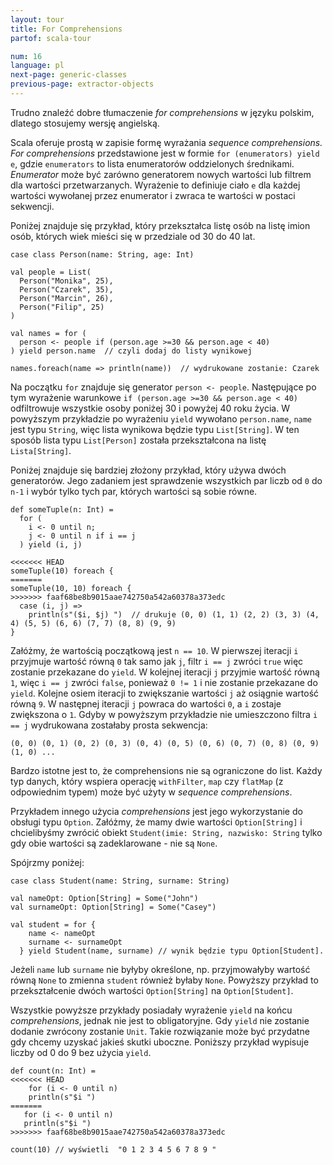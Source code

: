 ```yaml
---
layout: tour
title: For Comprehensions
partof: scala-tour

num: 16
language: pl
next-page: generic-classes
previous-page: extractor-objects
---
```


Trudno znaleźć dobre tłumaczenie _for comprehensions_ w języku polskim, dlatego stosujemy wersję angielską. 

Scala oferuje prostą w zapisie formę wyrażania _sequence comprehensions._
_For comprehensions_ przedstawione jest w formie `for (enumerators) yield e`, gdzie `enumerators` to lista enumeratorów oddzielonych średnikami. _Enumerator_ może być zarówno generatorem nowych wartości lub filtrem dla wartości przetwarzanych. Wyrażenie to definiuje ciało `e` dla każdej wartości wywołanej przez enumerator i zwraca te wartości w postaci sekwencji. 

Poniżej znajduje się przykład, który przekształca listę osób na listę imion osób, których wiek mieści się w przedziale od 30 do 40 lat.

```tut
case class Person(name: String, age: Int)

val people = List(
  Person("Monika", 25),
  Person("Czarek", 35),
  Person("Marcin", 26),
  Person("Filip", 25)
)

val names = for (
  person <- people if (person.age >=30 && person.age < 40)
) yield person.name  // czyli dodaj do listy wynikowej

names.foreach(name => println(name))  // wydrukowane zostanie: Czarek
```

Na początku `for` znajduje się generator `person <- people`. Następujące po tym wyrażenie warunkowe `if (person.age >=30 && person.age < 40)` odfiltrowuje wszystkie osoby poniżej 30 i powyżej 40 roku życia. W powyższym przykładzie po wyrażeniu `yield` wywołano `person.name`, `name` jest typu `String`, więc lista wynikowa będzie typu `List[String]`. W ten sposób lista typu `List[Person]` została przekształcona na listę `Lista[String]`.

Poniżej znajduje się bardziej złożony przykład, który używa dwóch generatorów. Jego zadaniem jest sprawdzenie wszystkich par liczb od `0` do `n-1` i wybór tylko tych par, których wartości są sobie równe.

```tut
def someTuple(n: Int) =
  for (
    i <- 0 until n;
    j <- 0 until n if i == j
  ) yield (i, j)

<<<<<<< HEAD
someTuple(10) foreach {
=======
someTuple(10, 10) foreach {
>>>>>>> faaf68be8b9015aae742750a542a60378a373edc
  case (i, j) =>
    println(s"($i, $j) ")  // drukuje (0, 0) (1, 1) (2, 2) (3, 3) (4, 4) (5, 5) (6, 6) (7, 7) (8, 8) (9, 9)
}
```

Załóżmy, że wartością początkową jest `n == 10`. W pierwszej iteracji `i` przyjmuje wartość równą `0` tak samo jak `j`, filtr `i == j` zwróci `true` więc zostanie przekazane do `yield`. W kolejnej iteracji `j` przyjmie wartość równą `1`, więc `i == j` zwróci `false`, ponieważ `0 != 1` i nie zostanie przekazane do `yield`. Kolejne osiem iteracji to zwiększanie wartości `j` aż osiągnie wartość równą `9`. W następnej iteracji `j` powraca do wartości `0`, a `i` zostaje zwiększona o `1`. Gdyby w powyższym przykładzie nie umieszczono filtra `i == j` wydrukowana zostałaby prosta sekwencja:

```
(0, 0) (0, 1) (0, 2) (0, 3) (0, 4) (0, 5) (0, 6) (0, 7) (0, 8) (0, 9) (1, 0) ...
```

Bardzo istotne jest to, że comprehensions nie są ograniczone do list. Każdy typ danych, który wspiera operację `withFilter`, `map` czy `flatMap` (z odpowiednim typem) może być użyty w _sequence comprehensions_.

Przykładem innego użycia _comprehensions_ jest jego wykorzystanie do obsługi typu `Option`.
Załóżmy, że mamy dwie wartości `Option[String]` i chcielibyśmy zwrócić obiekt `Student(imie: String, nazwisko: String` tylko gdy obie wartości są zadeklarowane - nie są `None`.

Spójrzmy poniżej:

```tut
case class Student(name: String, surname: String)

val nameOpt: Option[String] = Some("John")
val surnameOpt: Option[String] = Some("Casey")

val student = for {
    name <- nameOpt
    surname <- surnameOpt
  } yield Student(name, surname) // wynik będzie typu Option[Student].
```

Jeżeli `name` lub `surname` nie byłyby określone, np. przyjmowałyby wartość równą `None` to zmienna `student` również byłaby `None`. Powyższy przykład to przekształcenie dwóch wartości `Option[String]` na `Option[Student]`. 

Wszystkie powyższe przykłady posiadały wyrażenie `yield` na końcu _comprehensions_, jednak nie jest to obligatoryjne. Gdy `yield` nie zostanie dodanie zwrócony zostanie `Unit`. Takie rozwiązanie może być przydatne gdy chcemy uzyskać jakieś skutki uboczne. Poniższy przykład wypisuje liczby od 0 do 9 bez użycia `yield`.


```tut
def count(n: Int) =
<<<<<<< HEAD
    for (i <- 0 until n)
    println(s"$i ")
=======
   for (i <- 0 until n)
   println(s"$i ")
>>>>>>> faaf68be8b9015aae742750a542a60378a373edc

count(10) // wyświetli  "0 1 2 3 4 5 6 7 8 9 "
```

